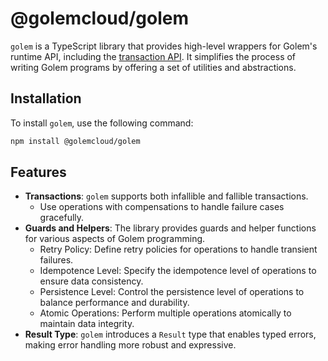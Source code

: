# @golemcloud/golem
`golem` is a TypeScript library that provides high-level wrappers for Golem's runtime API, including the [transaction API](https://learn.golem.cloud/docs/transaction-api). It simplifies the process of writing Golem programs by offering a set of utilities and abstractions.

## Installation

To install `golem`, use the following command:

```bash
npm install @golemcloud/golem
```

## Features

- **Transactions**: `golem` supports both infallible and fallible transactions.
  - Use operations with compensations to handle failure cases gracefully.
- **Guards and Helpers**: The library provides guards and helper functions for various aspects of Golem programming.
  - Retry Policy: Define retry policies for operations to handle transient failures.
  - Idempotence Level: Specify the idempotence level of operations to ensure data consistency.
  - Persistence Level: Control the persistence level of operations to balance performance and durability.
  - Atomic Operations: Perform multiple operations atomically to maintain data integrity.
- **Result Type**: `golem` introduces a `Result` type that enables typed errors, making error handling more robust and expressive.